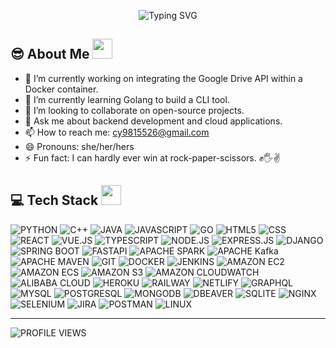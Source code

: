 <!-- ## Hi there! I'm Cindy Chen 👋 -->

<p align="center">
  <img src="https://readme-typing-svg.demolab.com?font=Georgia&size=36&pause=1000&color=F7F7F7&background=011F06&center=true&vCenter=true&random=true&width=600&lines=Hi+there!+I'm+Cindy+Chen+%F0%9F%91%8B" alt="Typing SVG" />
</p>

<!--
**liangyu0516/liangyu0516** is a ✨ _special_ ✨ repository because its `README.md` (this file) appears on your GitHub profile.

Here are some ideas to get you started:

- 🔭 I’m currently working on ...
- 🌱 I’m currently learning ...
- 👯 I’m looking to collaborate on ...
- 🤔 I’m looking for help with ...
- 💬 Ask me about ...
- 📫 How to reach me: ...
- 😄 Pronouns: ...
- ⚡ Fun fact: ...
-->

## 😎 About Me <img src = "https://media1.giphy.com/media/v1.Y2lkPTc5MGI3NjExaTBhNXQzMDBvMW9lc2U2ejhuaXY2cjN1eGI3Z3RlZHNxcXI5ZmV6aiZlcD12MV9pbnRlcm5hbF9naWZfYnlfaWQmY3Q9cw/FxAYkQqdw63hC/giphy.gif" width = 32px>
- 🔭 I’m currently working on integrating the Google Drive API within a Docker container.
- 🌱 I’m currently learning Golang to build a CLI tool.
- 👯 I’m looking to collaborate on open-source projects.
- 💬 Ask me about backend development and cloud applications.
- 📫 How to reach me: cy9815526@gmail.com
- 😄 Pronouns: she/her/hers
- ⚡ Fun fact: I can hardly ever win at rock-paper-scissors. ✊🖐️✌️

## 💻 Tech Stack <img src = "https://media2.giphy.com/media/QssGEmpkyEOhBCb7e1/giphy.gif?cid=ecf05e47a0n3gi1bfqntqmob8g9aid1oyj2wr3ds3mg700bl&rid=giphy.gif" width = 32px>

![PYTHON](https://img.shields.io/badge/python-%233776AB?style=for-the-badge&logo=python&logoColor=white)
![C++](https://img.shields.io/badge/c%2B%2B-%2300599C?style=for-the-badge&logo=cplusplus&logoColor=white)
![JAVA](https://img.shields.io/badge/java-%23EA2D2E?style=for-the-badge&logo=java&logoColor=white)
![JAVASCRIPT](https://img.shields.io/badge/javascript-%23F7DF1E?style=for-the-badge&logo=javascript&logoColor=white)
![GO](https://img.shields.io/badge/go-%2300ADD8?style=for-the-badge&logo=go&logoColor=white)
![HTML5](https://img.shields.io/badge/html5-%23E34F26?style=for-the-badge&logo=html5&logoColor=white)
![CSS](https://img.shields.io/badge/css-%23663399?style=for-the-badge&logo=css&logoColor=white)
![REACT](https://img.shields.io/badge/react-%2361DAFB?style=for-the-badge&logo=react&logoColor=white)
![VUE.JS](https://img.shields.io/badge/vue.js-%234FC08D?style=for-the-badge&logo=vuedotjs&logoColor=white)
![TYPESCRIPT](https://img.shields.io/badge/typescript-%233178C6?style=for-the-badge&logo=typescript&logoColor=white)
![NODE.JS](https://img.shields.io/badge/Node.js-%235FA04E?style=for-the-badge&logo=nodedotjs&logoColor=white)
![EXPRESS.JS](https://img.shields.io/badge/express.js-%23000000?style=for-the-badge&logo=express)
![DJANGO](https://img.shields.io/badge/django-%23092E20?style=for-the-badge&logo=django&logoColor=white)
![SPRING BOOT](https://img.shields.io/badge/spring%20boot-%236DB33F?style=for-the-badge&logo=springboot&logoColor=white)
![FASTAPI](https://img.shields.io/badge/fastapi-%23009688?style=for-the-badge&logo=fastapi&logoColor=white)
![APACHE SPARK](https://img.shields.io/badge/apache%20spark-%23E25A1C?style=for-the-badge&logo=apachespark&logoColor=white)
![APACHE Kafka](https://img.shields.io/badge/apache%20kafka-%23231F20?style=for-the-badge&logo=apachekafka)
![APACHE MAVEN](https://img.shields.io/badge/apache%20maven-%23C71A36?style=for-the-badge&logo=apachemaven&logoColor=white)
![GIT](https://img.shields.io/badge/git-%23F05032?style=for-the-badge&logo=git&logoColor=white)
![DOCKER](https://img.shields.io/badge/docker-%232496ED?style=for-the-badge&logo=docker&logoColor=white)
![JENKINS](https://img.shields.io/badge/jenkins-%23D24939?style=for-the-badge&logo=jenkins&logoColor=white)
![AMAZON EC2](https://img.shields.io/badge/amazon%20ec2-%23FF9900?style=for-the-badge&logo=amazonec2&logoColor=white)
![AMAZON ECS](https://img.shields.io/badge/amazon%20ecs-%23FF9900?style=for-the-badge&logo=amazonecs&logoColor=white)
![AMAZON S3](https://img.shields.io/badge/amazon%20s3-%23569A31?style=for-the-badge&logo=amazons3&logoColor=white)
![AMAZON CLOUDWATCH](https://img.shields.io/badge/amazon%20cloudwatch-%23FF4F8B?style=for-the-badge&logo=amazoncloudwatch&logoColor=white)
![ALIBABA CLOUD](https://img.shields.io/badge/alibaba%20cloud-%23FF6A00?style=for-the-badge&logo=alibabacloud&logoColor=white)
![HEROKU](https://img.shields.io/badge/heroku-%23430098?style=for-the-badge&logo=heroku&logoColor=white)
![RAILWAY](https://img.shields.io/badge/railway-%230B0D0E?style=for-the-badge&logo=railway)
![NETLIFY](https://img.shields.io/badge/netlify-%2300C7B7?style=for-the-badge&logo=netlify&logoColor=white)
![GRAPHQL](https://img.shields.io/badge/graphql-%23E10098?style=for-the-badge&logo=graphql)
![MYSQL](https://img.shields.io/badge/mysql-%234479A1?style=for-the-badge&logo=mysql&logoColor=white)
![POSTGRESQL](https://img.shields.io/badge/postgresql-%234169E1?style=for-the-badge&logo=postgresql&logoColor=white)
![MONGODB](https://img.shields.io/badge/mongodb-%2347A248?style=for-the-badge&logo=mongodb&logoColor=white)
![DBEAVER](https://img.shields.io/badge/dbeaver-%23382923?style=for-the-badge&logo=dbeaver&logoColor=white)
![SQLITE](https://img.shields.io/badge/sqlite-%23003B57?style=for-the-badge&logo=sqlite&logoColor=white)
![NGINX](https://img.shields.io/badge/nginx-%23009639?style=for-the-badge&logo=nginx&logoColor=white)
![SELENIUM](https://img.shields.io/badge/selenium-%2343B02A?style=for-the-badge&logo=selenium&logoColor=white)
![JIRA](https://img.shields.io/badge/jira-%230052CC?style=for-the-badge&logo=jira&logoColor=white)
![POSTMAN](https://img.shields.io/badge/postman-%23FF6C37?style=for-the-badge&logo=postman&logoColor=white)
![LINUX](https://img.shields.io/badge/linux-%23FCC624?style=for-the-badge&logo=linux&logoColor=white)

---

![PROFILE VIEWS](https://komarev.com/ghpvc/?username=liangyu0516&color=brightgreen)
